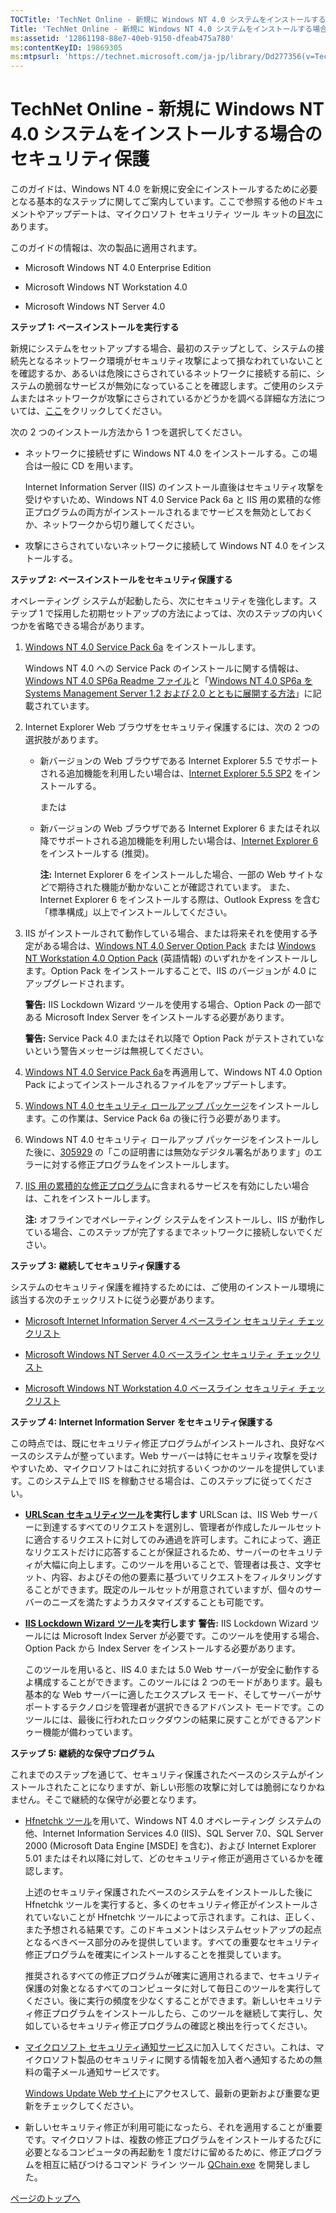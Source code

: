 ```yaml
---
TOCTitle: 'TechNet Online - 新規に Windows NT 4.0 システムをインストールする場合のセキュリティ保護'
Title: 'TechNet Online - 新規に Windows NT 4.0 システムをインストールする場合のセキュリティ保護'
ms:assetid: '12861198-88e7-40eb-9150-dfeab475a780'
ms:contentKeyID: 19869305
ms:mtpsurl: 'https://technet.microsoft.com/ja-jp/library/Dd277356(v=TechNet.10)'
---
```


TechNet Online - 新規に Windows NT 4.0 システムをインストールする場合のセキュリティ保護
=======================================================================================

このガイドは、Windows NT 4.0 を新規に安全にインストールするために必要となる基本的なステップに関してご案内しています。ここで参照する他のドキュメントやアップデートは、マイクロソフト セキュリティ ツール キットの[目次](http://www.microsoft.com/japan/technet/security/tools/default.mspx)にあります。

このガイドの情報は、次の製品に適用されます。

-   Microsoft Windows NT 4.0 Enterprise Edition

-   Microsoft Windows NT Workstation 4.0

-   Microsoft Windows NT Server 4.0

**ステップ** **1:** **ベースインストールを実行する**

新規にシステムをセットアップする場合、最初のステップとして、システムの接続先となるネットワーク環境がセキュリティ攻撃によって損なわれていないことを確認するか、あるいは危険にさらされているネットワークに接続する前に、システムの脆弱なサービスが無効になっていることを確認します。ご使用のシステムまたはネットワークが攻撃にさらされているかどうかを調べる詳細な方法については、[ここ](http://www.microsoft.com/japan/technet/security/tools/detect.mspx)をクリックしてください。

次の 2 つのインストール方法から 1 つを選択してください。

-   ネットワークに接続せずに Windows NT 4.0 をインストールする。この場合は一般に CD を用います。

    Internet Information Server (IIS) のインストール直後はセキュリティ攻撃を受けやすいため、Windows NT 4.0 Service Pack 6a と IIS 用の累積的な修正プログラムの両方がインストールされるまでサービスを無効としておくか、ネットワークから切り離してください。

-   攻撃にさらされていないネットワークに接続して Windows NT 4.0 をインストールする。

**ステップ** **2:** **ベースインストールをセキュリティ保護する**

オペレーティング システムが起動したら、次にセキュリティを強化します。ステップ 1 で採用した初期セットアップの方法によっては、次のステップの内いくつかを省略できる場合があります。

1.  [Windows NT 4.0 Service Pack 6a](http://www.microsoft.com/japan/ntserver/downloads/sp6a.mspx) をインストールします。

    Windows NT 4.0 への Service Pack のインストールに関する情報は、[Windows NT 4.0 SP6a Readme ファイル](http://www.microsoft.com/japan/ntserver/downloads/readme.htm)と「[Windows NT 4.0 SP6a を Systems Management Server 1.2 および 2.0 とともに展開する方法](http://support.microsoft.com/kb/238315)」に記載されています。

2.  Internet Explorer Web ブラウザをセキュリティ保護するには、次の 2 つの選択肢があります。

    -   新バージョンの Web ブラウザである Internet Explorer 5.5 でサポートされる追加機能を利用したい場合は、[Internet Explorer 5.5 SP2](http://www.microsoft.com/windows/ie_intl/ja/download/ie55sp2/default.mspx) をインストールする。

        または

    -   新バージョンの Web ブラウザである Internet Explorer 6 またはそれ以降でサポートされる追加機能を利用したい場合は、[Internet Explorer 6](http://www.microsoft.com/japan/ie/downloads/ie6/) をインストールする (推奨)。

        **注:** Internet Explorer 6 をインストールした場合、一部の Web サイトなどで期待された機能が動かないことが確認されています。
        また、Internet Explorer 6 をインストールする際は、Outlook Express を含む 「標準構成」以上でインストールしてください。

3.  IIS がインストールされて動作している場合、または将来それを使用する予定がある場合は、[Windows NT 4.0 Server Option Pack](http://www.microsoft.com/japan/products/ntserver/option_pack/download.htm) または [Windows NT Workstation 4.0 Option Pack](http://msdn2.microsoft.com/ja-jp/library/cc767904.aspx) (英語情報) のいずれかをインストールします。Option Pack をインストールすることで、IIS のバージョンが 4.0 にアップグレードされます。

    **警告:** IIS Lockdown Wizard ツールを使用する場合、Option Pack の一部である Microsoft Index Server をインストールする必要があります。

    **警告:** Service Pack 4.0 またはそれ以降で Option Pack がテストされていないという警告メッセージは無視してください。

4.  [Windows NT 4.0 Service Pack 6a](http://www.microsoft.com/japan/ntserver/downloads/sp6a.mspx)を再適用して、Windows NT 4.0 Option Pack によってインストールされるファイルをアップデートします。

5.  [Windows NT 4.0 セキュリティ ロールアップ パッケージ](http://www.microsoft.com/japan/technet/archive/security/news/nt4srp.mspx)をインストールします。この作業は、Service Pack 6a の後に行う必要があります。

6.  Windows NT 4.0 セキュリティ ロールアップ パッケージをインストールした後に、[305929](http://support.microsoft.com/kb/305929) の「この証明書には無効なデジタル署名があります」のエラーに対する修正プログラムをインストールします。

7.  [IIS 用の累積的な修正プログラム](http://www.microsoft.com/japan/technet/security/bulletin/ms01-044.mspx)に含まれるサービスを有効にしたい場合は、これをインストールします。

    **注:** オフラインでオペレーティング システムをインストールし、IIS が動作している場合、このステップが完了するまでネットワークに接続しないでください。

**ステップ** **3:** **継続してセキュリティ保護する**

システムのセキュリティ保護を維持するためには、ご使用のインストール環境に該当する次のチェックリストに従う必要があります。

-   [Microsoft Internet Information Server 4 ベースライン セキュリティ チェックリスト](http://www.microsoft.com/japan/technet/archive/security/chklist/iis4cl.mspx)

-   [Microsoft Windows NT Server 4.0 ベースライン セキュリティ チェックリスト](http://www.microsoft.com/japan/technet/archive/security/chklist/nt4svrcl.mspx)

-   [Microsoft Windows NT Workstation 4.0 ベースライン セキュリティ チェックリスト](http://www.microsoft.com/japan/technet/archive/security/chklist/nt4wscl.mspx)

**ステップ** **4: Internet Information Server** **をセキュリティ保護する**

この時点では、既にセキュリティ修正プログラムがインストールされ、良好なベースのシステムが整っています。Web サーバーは特にセキュリティ攻撃を受けやすいため、マイクロソフトはこれに対抗するいくつかのツールを提供しています。このシステム上で IIS を稼動させる場合は、このステップに従ってください。

-   [**URLScan** **セキュリティツール**](http://www.microsoft.com/japan/technet/security/tools/urlscan.mspx)**を実行します**
    URLScan は、IIS Web サーバーに到達するすべてのリクエストを選別し、管理者が作成したルールセットに適合するリクエストに対してのみ通過を許可します。これによって、適正なリクエストだけに応答することが保証されるため、サーバーのセキュリティが大幅に向上します。このツールを用いることで、管理者は長さ、文字セット、内容、およびその他の要素に基づいてリクエストをフィルタリングすることができます。既定のルールセットが用意されていますが、個々のサーバーのニーズを満たすようカスタマイズすることも可能です。

-   [**IIS Lockdown Wizard** **ツール**](http://www.microsoft.com/japan/technet/security/tools/locktool.mspx)**を実行します**
    **警告:** IIS Lockdown Wizard ツールには Microsoft Index Server が必要です。このツールを使用する場合、Option Pack から Index Server をインストールする必要があります。

    このツールを用いると、IIS 4.0 または 5.0 Web サーバーが安全に動作するよ構成することができます。このツールには 2 つのモードがあります。最も基本的な Web サーバーに適したエクスプレス モード、そしてサーバーがサポートするテクノロジを管理者が選択できるアドバンスト モードです。このツールには、最後に行われたロックダウンの結果に戻すことができるアンドゥー機能が備わっています。

**ステップ** **5:** **継続的な保守プログラム**

これまでのステップを通じて、セキュリティ保護されたベースのシステムがインストールされたことになりますが、新しい形態の攻撃に対しては脆弱になりかねません。そこで継続的な保守が必要となります。

-   [Hfnetchk ツール](http://www.microsoft.com/japan/technet/security/tools/hfnetchk.mspx)を用いて、Windows NT 4.0 オペレーティング システムの他、Internet Information Services 4.0 (IIS)、SQL Server 7.0、SQL Server 2000 (Microsoft Data Engine \[MSDE\] を含む)、および Internet Explorer 5.01 またはそれ以降に対して、どのセキュリティ修正が適用さているかを確認します。

    上述のセキュリティ保護されたベースのシステムをインストールした後に Hfnetchk ツールを実行すると、多くのセキュリティ修正がインストールされていないことが Hfnetchk ツールによって示されます。これは、正しく、また予想される結果です。このドキュメントはシステムセットアップの起点となるべきベース部分のみを提供しています。すべての重要なセキュリティ修正プログラムを確実にインストールすることを推奨しています。

    推奨されるすべての修正プログラムが確実に適用されるまで、セキュリティ保護の対象となるすべてのコンピュータに対して毎日このツールを実行してください。後に実行の頻度を少なくすることができます。新しいセキュリティ修正プログラムをインストールしたら、このツールを継続して実行し、欠如しているセキュリティ修正プログラムの確認と検出を行ってください。

-   [マイクロソフト セキュリティ通知サービス](http://www.microsoft.com/japan/technet/security/bulletin/notify.mspx)に加入してください。これは、マイクロソフト製品のセキュリティに関する情報を加入者へ通知するための無料の電子メール通知サービスです。

    [Windows Update Web サイト](http://windowsupdate.microsoft.com/)にアクセスして、最新の更新および重要な更新をチェックしてください。

-   新しいセキュリティ修正が利用可能になったら、それを適用することが重要です。マイクロソフトは、複数の修正プログラムをインストールするたびに必要となるコンピュータの再起動を 1 度だけに留めるために、修正プログラムを相互に結びつけるコマンド ライン ツール [QChain.exe](http://support.microsoft.com/kb/296861) を開発しました。

[](#mainsection)[ページのトップへ](#mainsection)
